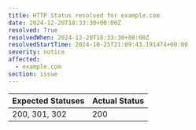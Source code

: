 ```yaml
---
title: HTTP Status resolved for example.com
date: 2024-12-20T18:33:30+00:00Z
resolved: True
resolvedWhen: 2024-12-20T18:33:30+00:00Z
resolvedStartTime: 2024-10-25T21:09:43.191474+00:00
severity: notice
affected:
  - example.com
section: issue
---
```


| Expected Statuses | Actual Status  |
|-------------------|----------------|
| 200, 301, 302 | 200 |
